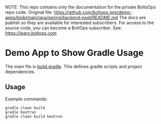 <!-- note marker start -->
NOTE: This repo contains only the documentation for the private BoltsOps repo code.
Original file: https://github.com/boltops-pro/demo-apps/blob/main/java/spring/backend-psql/README.md
The docs are publish so they are available for interested subscribers.
For access to the source code, you can become a BoltOps subscriber.
See: https://learn.boltops.com

<!-- note marker end -->

# Demo App to Show Gradle Usage

The main file is [build.gradle](build.gradle]). This defines gradle scripts and project dependencies.

## Usage

Example commands:

    gradle clean build
    gradle bootrun
    gradle clean build bootrun
